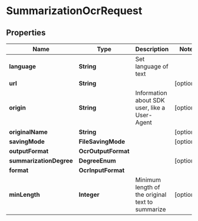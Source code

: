 

# SummarizationOcrRequest


## Properties

| Name | Type | Description | Notes |
|------------ | ------------- | ------------- | -------------|
|**language** | **String** | Set language of text |  |
|**url** | **String** |  |  [optional] |
|**origin** | **String** | Information about SDK user, like a User-Agent |  [optional] |
|**originalName** | **String** |  |  [optional] |
|**savingMode** | **FileSavingMode** |  |  [optional] |
|**outputFormat** | **OcrOutputFormat** |  |  |
|**summarizationDegree** | **DegreeEnum** |  |  [optional] |
|**format** | **OcrInputFormat** |  |  |
|**minLength** | **Integer** | Minimum length of the original text to summarize |  [optional] |



